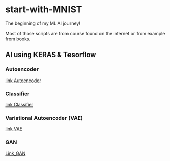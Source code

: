# start-with-MNIST
The beginning of my ML AI journey!


Most of those scripts are from course found on the internet or from example from books.

## AI using KERAS & Tesorflow

### Autoencoder
[link Autoencoder](https://github.com/nakmuayFarang/start-with-MNIST/tree/master/Keras/AutoEncoder)

### Classifier

[link Classifier](https://github.com/nakmuayFarang/start-with-MNIST/tree/master/Keras//classifier)

### Variational Autoencoder (VAE)

[link VAE](https://github.com/nakmuayFarang/start-with-MNIST/tree/master/Keras/VAE)

### GAN

[Link_GAN](https://github.com/nakmuayFarang/start-with-MNIST/tree/master/Keras/GAN)

